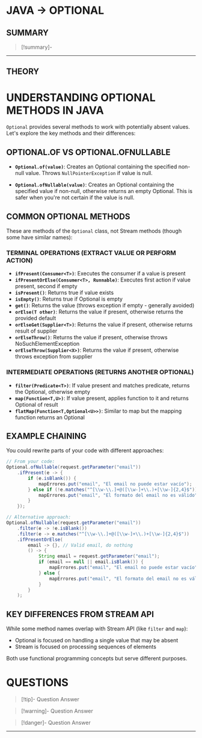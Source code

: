 # JAVA -> OPTIONAL
## SUMMARY
> [!summary]-
> 
- - - 
## THEORY
# UNDERSTANDING OPTIONAL METHODS IN JAVA

`Optional` provides several methods to work with potentially absent values. Let's explore the key methods and their differences:

## OPTIONAL.OF VS OPTIONAL.OFNULLABLE

- **`Optional.of(value)`**: Creates an Optional containing the specified non-null value. Throws `NullPointerException` if value is null.

- **`Optional.ofNullable(value)`**: Creates an Optional containing the specified value if non-null, otherwise returns an empty Optional. This is safer when you're not certain if the value is null.

## COMMON OPTIONAL METHODS

These are methods of the `Optional` class, not Stream methods (though some have similar names):

### TERMINAL OPERATIONS (EXTRACT VALUE OR PERFORM ACTION)

- **`ifPresent(Consumer<T>)`**: Executes the consumer if a value is present
- **`ifPresentOrElse(Consumer<T>, Runnable)`**: Executes first action if value present, second if empty
- **`isPresent()`**: Returns true if value exists
- **`isEmpty()`**: Returns true if Optional is empty
- **`get()`**: Returns the value (throws exception if empty - generally avoided)
- **`orElse(T other)`**: Returns the value if present, otherwise returns the provided default
- **`orElseGet(Supplier<T>)`**: Returns the value if present, otherwise returns result of supplier
- **`orElseThrow()`**: Returns the value if present, otherwise throws NoSuchElementException
- **`orElseThrow(Supplier<X>)`**: Returns the value if present, otherwise throws exception from supplier

### INTERMEDIATE OPERATIONS (RETURNS ANOTHER OPTIONAL)

- **`filter(Predicate<T>)`**: If value present and matches predicate, returns the Optional, otherwise empty
- **`map(Function<T,U>)`**: If value present, applies function to it and returns Optional of result
- **`flatMap(Function<T,Optional<U>>)`**: Similar to map but the mapping function returns an Optional

## EXAMPLE CHAINING

You could rewrite parts of your code with different approaches:

```java
// From your code:
Optional.ofNullable(request.getParameter("email"))
    .ifPresent(e -> {
        if (e.isBlank()) {
            mapErrores.put("email", "El email no puede estar vacío");
        } else if (!e.matches("^[\\w-\\.]+@([\\w-]+\\.)+[\\w-]{2,4}$")) {
            mapErrores.put("email", "El formato del email no es válido");
        }
    });

// Alternative approach:
Optional.ofNullable(request.getParameter("email"))
    .filter(e -> !e.isBlank())
    .filter(e -> e.matches("^[\\w-\\.]+@([\\w-]+\\.)+[\\w-]{2,4}$"))
    .ifPresentOrElse(
        email -> {}, // Valid email, do nothing
        () -> {
            String email = request.getParameter("email");
            if (email == null || email.isBlank()) {
                mapErrores.put("email", "El email no puede estar vacío");
            } else {
                mapErrores.put("email", "El formato del email no es válido");
            }
        }
    );
```

## KEY DIFFERENCES FROM STREAM API

While some method names overlap with Stream API (like `filter` and `map`):

- Optional is focused on handling a single value that may be absent
- Stream is focused on processing sequences of elements

Both use functional programming concepts but serve different purposes.
# QUESTIONS
> [!tip]- Question
> Answer

> [!warning]- Question
> Answer

> [!danger]- Question
> Answer
- - - 
